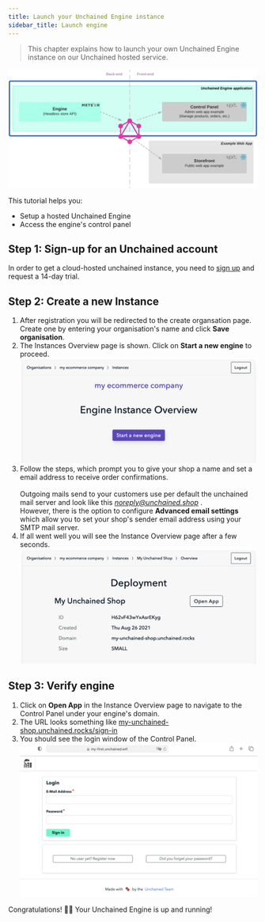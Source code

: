 ```yaml
---
title: Launch your Unchained Engine instance
sidebar_title: Launch engine
---
```


> This chapter explains how to launch your own Unchained Engine instance on our Unchained hosted service.

![diagram](../images/getting-started/Engine_Setup.png)

This tutorial helps you:

- Setup a hosted Unchained Engine
- Access the engine's control panel

## Step 1: Sign-up for an Unchained account

In order to get a cloud-hosted unchained instance, you need to [sign up](https://unchained.shop/en/signup) and request a 14-day trial.

## Step 2: Create a new Instance 

1. After registration you will be redirected to the create organsation page.
Create one by entering your organisation's name and click **Save organisation**.
2. The Instances Overview page is shown. Click on **Start a new engine** to proceed.
![diagram](../images/getting-started/Engine_Setup_Create_Instance.png)
3. Follow the steps, which prompt you to give your shop a name and set a email address to receive order confirmations. <br /><br />Outgoing mails send to your customers use per default the unchained mail server and look like this <u>_noreply@unchained.shop_</u> .<br />However, there is the option to configure **Advanced email settings** which allow you to set your shop's sender email address using your SMTP mail server.
4. If all went well you will see the Instance Overview page after a few seconds.
![diagram](../images/getting-started/Engine_Setup_Instance_Deployed.png) 


## Step 3: Verify engine

1. Click on **Open App** in the Instance Overview page to navigate to the Control Panel under your engine's domain.
2. The URL looks something like <u>my-unchained-shop.unchained.rocks/sign-in</u>
3. You should see the login window of the Control Panel. 
![diagram](../images/getting-started/Engine_Setup_Verification.png) 

Congratulations! 👏🏻 Your Unchained Engine is up and running!
